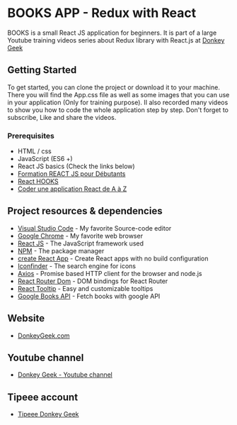 # BOOKS APP - Redux with React

BOOKS is a small React JS application for beginners. It is part of a large Youtube training videos series about Redux library with React.js at [Donkey Geek](https://www.youtube.com/c/DonkeyGeek)

## Getting Started

To get started, you can clone the project or download it to your machine. There you will find the App.css file as well as some images that you can use in your application (Only for training purpose). II also recorded many videos to show you how to code the whole application step by step. Don't forget to subscribe, Like and share the videos.

### Prerequisites

* HTML / css
* JavaScript (ES6 +)
* React JS basics (Check the links below)
* [Formation REACT JS pour Débutants](https://www.youtube.com/playlist?list=PLmYBIzXGbEzLhBgbGa7ucqGJr5RgmzjWr)
* [React HOOKS](https://www.youtube.com/playlist?list=PLmYBIzXGbEzIAGkcwOcIW4rHHvp2SlU5s)
* [Coder une application React de A à Z](https://www.youtube.com/playlist?list=PLmYBIzXGbEzKPQCyvuKU4Lkmn17gx9EEz)

## Project resources & dependencies

* [Visual Studio Code](https://code.visualstudio.com/) - My favorite Source-code editor
* [Google Chrome](https://www.google.com/chrome/) - My favorite web browser
* [React JS](https://fr.reactjs.org/docs/getting-started.html) - The JavaScript framework used
* [NPM](https://www.npmjs.com/) - The package manager
* [create React App](https://github.com/facebook/create-react-app) - Create React apps with no build configuration
* [Iconfinder](https://www.iconfinder.com/) - The search engine for icons
* [Axios](https://www.npmjs.com/package/axios) - Promise based HTTP client for the browser and node.js
* [React Router Dom](https://www.npmjs.com/package/react-router-dom) - DOM bindings for React Router
* [React Tooltip](https://www.npmjs.com/package/react-tooltip) - Easy and customizable tooltips
* [Google Books API](https://developers.google.com/books/docs/v1/using) - Fetch books with google API 

## Website

* [DonkeyGeek.com](https://donkeygeek.com/)

## Youtube channel

* [Donkey Geek - Youtube channel](https://www.youtube.com/c/DonkeyGeek)

## Tipeee account

* [Tipeee Donkey Geek](https://fr.tipeee.com/donkey-geek)